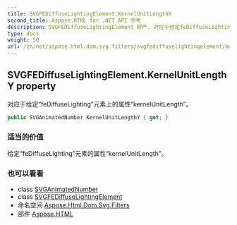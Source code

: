 ```yaml
---
title: SVGFEDiffuseLightingElement.KernelUnitLengthY
second_title: Aspose.HTML for .NET API 参考
description: SVGFEDiffuseLightingElement 财产. 对应于给定feDiffuseLighting元素上的属性kernelUnitLength
type: docs
weight: 50
url: /zh/net/aspose.html.dom.svg.filters/svgfediffuselightingelement/kernelunitlengthy/
---
```

## SVGFEDiffuseLightingElement.KernelUnitLengthY property

对应于给定“feDiffuseLighting”元素上的属性“kernelUnitLength”。

```csharp
public SVGAnimatedNumber KernelUnitLengthY { get; }
```

### 适当的价值

给定“feDiffuseLighting”元素的属性“kernelUnitLength”。

### 也可以看看

* class [SVGAnimatedNumber](../../../aspose.html.dom.svg.datatypes/svganimatednumber/)
* class [SVGFEDiffuseLightingElement](../)
* 命名空间 [Aspose.Html.Dom.Svg.Filters](../../svgfediffuselightingelement/)
* 部件 [Aspose.HTML](../../../)


